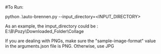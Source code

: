 #To Run:

 python .\auto-brennen.py --input_directory=<INPUT_DIRECTORY>

 As an example, the imput_directory could be : E:\B\Pozy\Downloaded_Folder\Collage

 If you are dealing with PNGs, make sure the "sample-image-format" value in the arguments.json file is PNG. Otherwise, use JPG